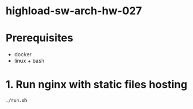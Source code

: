 # highload-sw-arch-hw-027

# Prerequisites
* docker
* linux + bash

# 1. Run nginx with static files hosting
```
./run.sh
```

